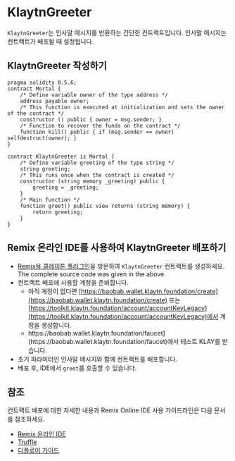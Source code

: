 # KlaytnGreeter

`KlaytnGreeter`는 인사말 메시지를 반환하는 간단한 컨트랙트입니다. 인사말 메시지는 컨트랙트가 배포될 때 설정됩니다.

## KlaytnGreeter 작성하기 <a href="#writing-klaytngreeter" id="writing-klaytngreeter"></a>

```
pragma solidity 0.5.6;
contract Mortal {
    /* Define variable owner of the type address */
    address payable owner;
    /* This function is executed at initialization and sets the owner of the contract */
    constructor () public { owner = msg.sender; }
    /* Function to recover the funds on the contract */
    function kill() public { if (msg.sender == owner) selfdestruct(owner); }
}

contract KlaytnGreeter is Mortal {
    /* Define variable greeting of the type string */
    string greeting;
    /* This runs once when the contract is created */
    constructor (string memory _greeting) public {
        greeting = _greeting;
    }
    /* Main function */
    function greet() public view returns (string memory) {
        return greeting;
    }
}
```

## Remix 온라인 IDE를 사용하여 KlaytnGreeter 배포하기 <a href="#deploying-klaytngreeter-using-klaytn-ide" id="deploying-klaytngreeter-using-klaytn-ide"></a>

- [Remix용 클레이튼 플러그인](https://ide.klaytn.foundation)을 방문하여 `KlaytnGreeter` 컨트랙트를 생성하세요. The complete source code was given in the above.
- 컨트랙트 배포에 사용할 계정을 준비합니다.
  - 아직 계정이 없다면 [https://baobab.wallet.klaytn.foundation/create](https://baobab.wallet.klaytn.foundation/create) 또는 [https://toolkit.klaytn.foundation/account/accountKeyLegacy](https://toolkit.klaytn.foundation/account/accountKeyLegacy)에서 계정을 생성합니다.
  - https\://baobab.wallet.klaytn.foundation/faucet](https\://baobab.wallet.klaytn.foundation/faucet)에서 테스트 KLAY를 받습니다.
- 초기 파라미터인 인사말 메시지와 함께 컨트랙트를 배포합니다.
- 배포 후, IDE에서 `greet`를 호출할 수 있습니다.

## 참조 <a href="#references" id="references"></a>

컨트랙트 배포에 대한 자세한 내용과 Remix Online IDE 사용 가이드라인은 다음 문서를 참조하세요.

- [Remix 온라인 IDE](../../smart-contracts/ide-and-tools/ide-and-tools.md#klaytn-ide)
- [Truffle](../../smart-contracts/ide-and-tools/ide-and-tools.md##truffle)
- [디플로이 가이드](../deploy/deploy.md)
